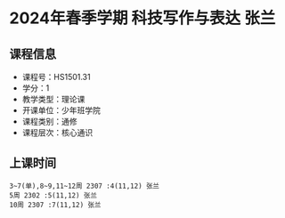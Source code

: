 # 2024年春季学期 科技写作与表达 张兰






## 课程信息

- 课程号：HS1501.31
- 学分：1
- 教学类型：理论课
- 开课单位：少年班学院
- 课程类别：通修
- 课程层次：核心通识

## 上课时间

```
3~7(单),8~9,11~12周 2307 :4(11,12) 张兰
5周 2302 :5(11,12) 张兰
10周 2307 :7(11,12) 张兰
```

